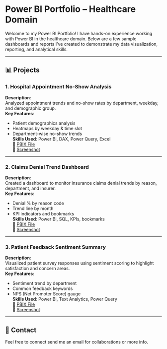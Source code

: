 # Power BI Portfolio – Healthcare Domain

Welcome to my Power BI Portfolio! I have hands-on experience working with Power BI in the healthcare domain. Below are a few sample dashboards and reports I’ve created to demonstrate my data visualization, reporting, and analytical skills.

---

## 📊 Projects

### 1. Hospital Appointment No-Show Analysis
**Description**:  
Analyzed appointment trends and no-show rates by department, weekday, and demographic group.  
**Key Features**:
- Patient demographics analysis
- Heatmaps by weekday & time slot
- Department-wise no-show trends  
**Skills Used**: Power BI, DAX, Power Query, Excel  
📁 [PBIX File](link-to-your-pbix-or-google-drive)  
📸 [Screenshot](link-to-screenshot)

---

### 2. Claims Denial Trend Dashboard
**Description**:  
Created a dashboard to monitor insurance claims denial trends by reason, department, and insurer.  
**Key Features**:
- Denial % by reason code
- Trend line by month
- KPI indicators and bookmarks  
**Skills Used**: Power BI, SQL, KPIs, bookmarks  
📁 [PBIX File](link-to-your-pbix-or-google-drive)  
📸 [Screenshot](link-to-screenshot)

---

### 3. Patient Feedback Sentiment Summary
**Description**:  
Visualized patient survey responses using sentiment scoring to highlight satisfaction and concern areas.  
**Key Features**:
- Sentiment trend by department
- Common feedback keywords
- NPS (Net Promoter Score) gauge  
**Skills Used**: Power BI, Text Analytics, Power Query  
📁 [PBIX File](link-to-your-pbix-or-google-drive)  
📸 [Screenshot](link-to-screenshot)

---

## 🔗 Contact
Feel free to connect send me an email for collaborations or more info.
